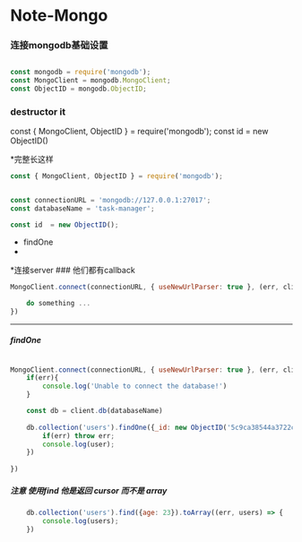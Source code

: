 # Note-Mongo

### 连接mongodb基础设置
``` javascript

const mongodb = require('mongodb');
const MongoClient = mongodb.MongoClient;
const ObjectID = mongodb.ObjectID;

````
### destructor it 
const { MongoClient, ObjectID } = require('mongodb');
const id = new ObjectID()

*完整长这样
``` javascript 
const { MongoClient, ObjectID } = require('mongodb');


const connectionURL = 'mongodb://127.0.0.1:27017';
const databaseName = 'task-manager';

const id  = new ObjectID();

```

* findOne
*



*连接server ### 他们都有callback
``` javascript
MongoClient.connect(connectionURL, { useNewUrlParser: true }, (err, client) => {

    do something ...
})
```

-------
##### findOne
``` javascript

MongoClient.connect(connectionURL, { useNewUrlParser: true }, (err, client) => {
    if(err){
        console.log('Unable to connect the database!')
    }

    const db = client.db(databaseName)
    
    db.collection('users').findOne({_id: new ObjectID('5c9ca38544a3722c489b8719')}, (err, user) => {
        if(err) throw err;
        console.log(user);
    })
  
})  

```

##### 注意 使用find 他是返回 cursor 而不是 array
``` javascript
    db.collection('users').find({age: 23}).toArray((err, users) => {
        console.log(users);
    })
 ``` 


    


